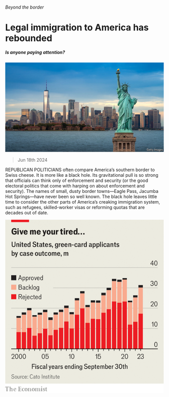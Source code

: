 ###### Beyond the border

# Legal immigration to America has rebounded 

##### Is anyone paying attention? 

![image](images/20240622_USP508.jpg) 

> Jun 18th 2024 

REPUBLICAN POLITICIANS often compare America’s southern border to Swiss cheese. It is more like a black hole. Its gravitational pull is so strong that officials can think only of enforcement and security (or the good electoral politics that come with harping on about enforcement and security). The names of small, dusty border towns—Eagle Pass, Jacumba Hot Springs—have never been so well known. The black hole leaves little time to consider the other parts of America’s creaking immigration system, such as refugees, skilled-worker visas or reforming quotas that are decades out of date. 

![image](images/20240622_USC031.png) 


